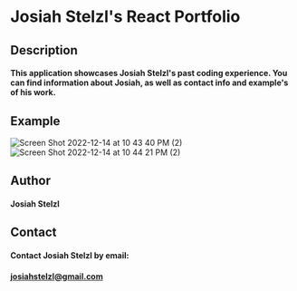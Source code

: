 # Josiah Stelzl's React Portfolio

## Description
#### This application showcases Josiah Stelzl's past coding experience. You can find information about Josiah, as well as contact info and example's of his work.

## Example
![Screen Shot 2022-12-14 at 10 43 40 PM (2)](https://user-images.githubusercontent.com/107056238/207767535-3cc570fc-78d5-4959-a009-91cc7be93f50.png)
<br/>
![Screen Shot 2022-12-14 at 10 44 21 PM (2)](https://user-images.githubusercontent.com/107056238/207767585-9c2ca74c-9cbb-4f41-ad5f-a3121fd6b282.png)

## Author
#### Josiah Stelzl

## Contact
#### Contact Josiah Stelzl by email:
#### josiahstelzl@gmail.com
